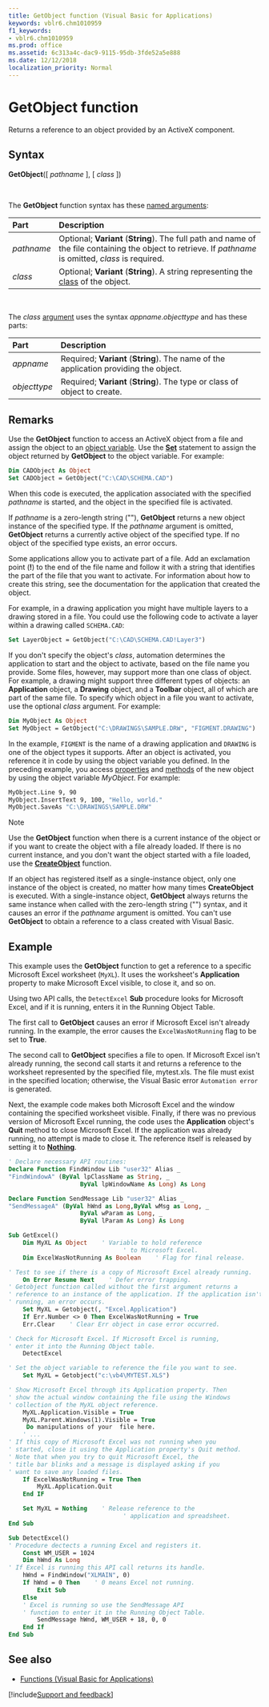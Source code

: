 ```yaml
---
title: GetObject function (Visual Basic for Applications)
keywords: vblr6.chm1010959
f1_keywords:
- vblr6.chm1010959
ms.prod: office
ms.assetid: 6c313a4c-dac9-9115-95db-3fde52a5e888
ms.date: 12/12/2018
localization_priority: Normal
---
```



# GetObject function

Returns a reference to an object provided by an ActiveX component.

## Syntax

**GetObject**([ _pathname_ ], [ _class_ ])

<br/>

The **GetObject** function syntax has these [named arguments](../../Glossary/vbe-glossary.md#named-argument):

|Part|Description|
|:-----|:-----|
|_pathname_|Optional; **Variant** (**String**). The full path and name of the file containing the object to retrieve. If _pathname_ is omitted, _class_ is required.|
|_class_|Optional; **Variant** (**String**). A string representing the [class](../../Glossary/vbe-glossary.md#class) of the object.|

<br/>

The _class_ [argument](../../Glossary/vbe-glossary.md#argument) uses the syntax _appname_._objecttype_ and has these parts:

|Part|Description|
|:-----|:-----|
| _appname_|Required; **Variant** (**String**). The name of the application providing the object.|
| _objecttype_|Required; **Variant** (**String**). The type or class of object to create.|

## Remarks

Use the **GetObject** function to access an ActiveX object from a file and assign the object to an [object variable](../../Glossary/vbe-glossary.md#object-variable). Use the **[Set](set-statement.md)** statement to assign the object returned by **GetObject** to the object variable. For example:

```vb
Dim CADObject As Object
Set CADObject = GetObject("C:\CAD\SCHEMA.CAD")
```

When this code is executed, the application associated with the specified _pathname_ is started, and the object in the specified file is activated.

If _pathname_ is a zero-length string (""), **GetObject** returns a new object instance of the specified type. If the _pathname_ argument is omitted, **GetObject** returns a currently active object of the specified type. If no object of the specified type exists, an error occurs.

Some applications allow you to activate part of a file. Add an exclamation point (**!**) to the end of the file name and follow it with a string that identifies the part of the file that you want to activate. For information about how to create this string, see the documentation for the application that created the object.

For example, in a drawing application you might have multiple layers to a drawing stored in a file. You could use the following code to activate a layer within a drawing called `SCHEMA.CAD`:

```vb
Set LayerObject = GetObject("C:\CAD\SCHEMA.CAD!Layer3")
```

If you don't specify the object's _class_, automation determines the application to start and the object to activate, based on the file name you provide. Some files, however, may support more than one class of object. For example, a drawing might support three different types of objects: an **Application** object, a **Drawing** object, and a **Toolbar** object, all of which are part of the same file. To specify which object in a file you want to activate, use the optional _class_ argument. For example:

```vb
Dim MyObject As Object
Set MyObject = GetObject("C:\DRAWINGS\SAMPLE.DRW", "FIGMENT.DRAWING")
```

In the example, `FIGMENT` is the name of a drawing application and `DRAWING` is one of the object types it supports.
After an object is activated, you reference it in code by using the object variable you defined. In the preceding example, you access [properties](../../Glossary/vbe-glossary.md#property) and [methods](../../Glossary/vbe-glossary.md#method) of the new object by using the object variable _MyObject_. For example:

```vb
MyObject.Line 9, 90
MyObject.InsertText 9, 100, "Hello, world."
MyObject.SaveAs "C:\DRAWINGS\SAMPLE.DRW"
```

> [!NOTE] 
> Use the **GetObject** function when there is a current instance of the object or if you want to create the object with a file already loaded. If there is no current instance, and you don't want the object started with a file loaded, use the **[CreateObject](createobject-function.md)** function.

If an object has registered itself as a single-instance object, only one instance of the object is created, no matter how many times **CreateObject** is executed. With a single-instance object, **GetObject** always returns the same instance when called with the zero-length string ("") syntax, and it causes an error if the _pathname_ argument is omitted. You can't use **GetObject** to obtain a reference to a class created with Visual Basic.

## Example

This example uses the **GetObject** function to get a reference to a specific Microsoft Excel worksheet (`MyXL`). It uses the worksheet's **Application** property to make Microsoft Excel visible, to close it, and so on. 

Using two API calls, the `DetectExcel` **Sub** procedure looks for Microsoft Excel, and if it is running, enters it in the Running Object Table. 

The first call to **GetObject** causes an error if Microsoft Excel isn't already running. In the example, the error causes the `ExcelWasNotRunning` flag to be set to **True**. 

The second call to **GetObject** specifies a file to open. If Microsoft Excel isn't already running, the second call starts it and returns a reference to the worksheet represented by the specified file, mytest.xls. The file must exist in the specified location; otherwise, the Visual Basic error `Automation error` is generated. 

Next, the example code makes both Microsoft Excel and the window containing the specified worksheet visible. Finally, if there was no previous version of Microsoft Excel running, the code uses the **Application** object's **Quit** method to close Microsoft Excel. If the application was already running, no attempt is made to close it. The reference itself is released by setting it to **[Nothing](nothing-keyword.md)**.


```vb
' Declare necessary API routines:
Declare Function FindWindow Lib "user32" Alias _
"FindWindowA" (ByVal lpClassName as String, _
                    ByVal lpWindowName As Long) As Long

Declare Function SendMessage Lib "user32" Alias _
"SendMessageA" (ByVal hWnd as Long,ByVal wMsg as Long, _
                    ByVal wParam as Long, _
                    ByVal lParam As Long) As Long

Sub GetExcel()
    Dim MyXL As Object    ' Variable to hold reference
                                ' to Microsoft Excel.
    Dim ExcelWasNotRunning As Boolean    ' Flag for final release.

' Test to see if there is a copy of Microsoft Excel already running.
    On Error Resume Next    ' Defer error trapping.
' Getobject function called without the first argument returns a 
' reference to an instance of the application. If the application isn't
' running, an error occurs.
    Set MyXL = Getobject(, "Excel.Application")
    If Err.Number <> 0 Then ExcelWasNotRunning = True
    Err.Clear    ' Clear Err object in case error occurred.

' Check for Microsoft Excel. If Microsoft Excel is running,
' enter it into the Running Object table.
    DetectExcel

' Set the object variable to reference the file you want to see.
    Set MyXL = Getobject("c:\vb4\MYTEST.XLS")

' Show Microsoft Excel through its Application property. Then
' show the actual window containing the file using the Windows
' collection of the MyXL object reference.
    MyXL.Application.Visible = True
    MyXL.Parent.Windows(1).Visible = True
     Do manipulations of your  file here.
    ' ...
' If this copy of Microsoft Excel was not running when you
' started, close it using the Application property's Quit method.
' Note that when you try to quit Microsoft Excel, the
' title bar blinks and a message is displayed asking if you
' want to save any loaded files.
    If ExcelWasNotRunning = True Then 
        MyXL.Application.Quit
    End IF

    Set MyXL = Nothing    ' Release reference to the
                                ' application and spreadsheet.
End Sub

Sub DetectExcel()
' Procedure dectects a running Excel and registers it.
    Const WM_USER = 1024
    Dim hWnd As Long
' If Excel is running this API call returns its handle.
    hWnd = FindWindow("XLMAIN", 0)
    If hWnd = 0 Then    ' 0 means Excel not running.
        Exit Sub
    Else                
    ' Excel is running so use the SendMessage API 
    ' function to enter it in the Running Object Table.
        SendMessage hWnd, WM_USER + 18, 0, 0
    End If
End Sub
```

## See also

- [Functions (Visual Basic for Applications)](../functions-visual-basic-for-applications.md)

[!include[Support and feedback](~/includes/feedback-boilerplate.md)]

